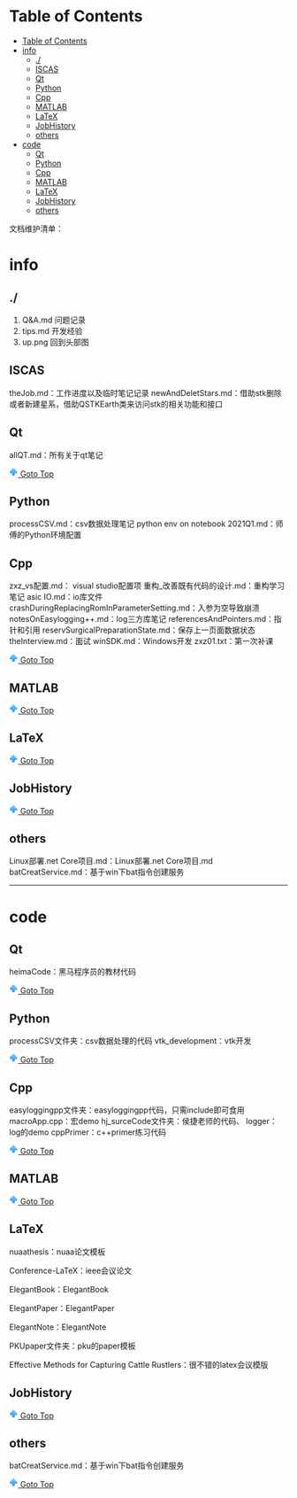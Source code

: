 # Table of Contents
- [Table of Contents](#table-of-contents)
- [info](#info)
  - [./](#)
  - [ISCAS](#iscas)
  - [Qt](#qt)
  - [Python](#python)
  - [Cpp](#cpp)
  - [MATLAB](#matlab)
  - [LaTeX](#latex)
  - [JobHistory](#jobhistory)
  - [others](#others)
- [code](#code)
  - [Qt](#qt-1)
  - [Python](#python-1)
  - [Cpp](#cpp-1)
  - [MATLAB](#matlab-1)
  - [LaTeX](#latex-1)
  - [JobHistory](#jobhistory-1)
  - [others](#others-1)




文档维护清单：


# info

## ./

1. Q&A.md
问题记录
2. tips.md
开发经验
3. up.png
回到头部图

## ISCAS

theJob.md：工作进度以及临时笔记记录
newAndDeletStars.md：借助stk删除或者新建星系，借助QSTKEarth类来访问stk的相关功能和接口

## Qt

allQT.md：所有关于qt笔记

[![top] Goto Top](#table-of-contents)

## Python
processCSV.md：csv数据处理笔记
python env on notebook 2021Q1.md：师傅的Python环境配置

## Cpp
zxz_vs配置.md： visual studio配置项
重构_改善既有代码的设计.md：重构学习笔记
asic IO.md：io库文件
crashDuringReplacingRomInParameterSetting.md：入参为空导致崩溃
notesOnEasylogging++.md：log三方库笔记
referencesAndPointers.md：指针和引用
reservSurgicalPreparationState.md：保存上一页面数据状态
theInterview.md：面试
winSDK.md：Windows开发
zxz01.txt：第一次补课




[![top] Goto Top](#table-of-contents)

## MATLAB

[![top] Goto Top](#table-of-contents)

## LaTeX


[![top] Goto Top](#table-of-contents)
## JobHistory

[![top] Goto Top](#table-of-contents)

## others

Linux部署.net Core项目.md：Linux部署.net Core项目.md
batCreatService.md：基于win下bat指令创建服务


---

# code







## Qt
heimaCode：黑马程序员的教材代码

[![top] Goto Top](#table-of-contents)

## Python
processCSV文件夹：csv数据处理的代码
vtk_development：vtk开发

[![top] Goto Top](#table-of-contents)

## Cpp


easyloggingpp文件夹：easyloggingpp代码，只需include即可食用
macroApp.cpp：宏demo
hj_surceCode文件夹：侯捷老师的代码、
logger：log的demo
cppPrimer：c++primer练习代码

[![top] Goto Top](#table-of-contents)
## MATLAB


[![top] Goto Top](#table-of-contents)
## LaTeX

nuaathesis：nuaa论文模板

Conference-LaTeX：ieee会议论文

ElegantBook：ElegantBook

ElegantPaper：ElegantPaper

ElegantNote：ElegantNote

PKUpaper文件夹：pku的paper模板

Effective Methods for Capturing Cattle Rustlers：很不错的latex会议模版

## JobHistory


[![top] Goto Top](#table-of-contents)

## others
batCreatService.md：基于win下bat指令创建服务

[![top] Goto Top](#table-of-contents)




[top]: up.png

